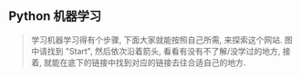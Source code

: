 ## Python 机器学习
> 学习机器学习得有个步骤, 下面大家就能按照自己所需, 来探索这个网站. 图中请找到 "Start", 然后依次沿着箭头, 看看有没有不了解/没学过的地方, 接着, 就能在底下的链接中找到对应的链接去往合适自己的地方.

